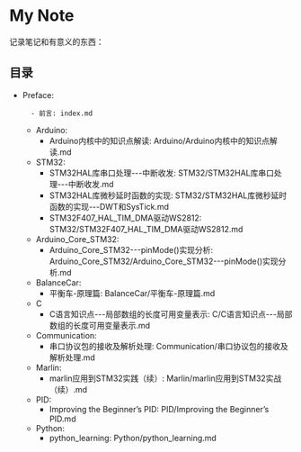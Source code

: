 # My Note

记录笔记和有意义的东西：

## 目录

- Preface: 
    
        - 前言: index.md
    
    - Arduino:
        - Arduino内核中的知识点解读: Arduino/Arduino内核中的知识点解读.md
    - STM32: 
        - STM32HAL库串口处理---中断收发: STM32/STM32HAL库串口处理---中断收发.md
        - STM32HAL库微秒延时函数的实现: STM32/STM32HAL库微秒延时函数的实现---DWT和SysTick.md
        - STM32F407_HAL_TIM_DMA驱动WS2812: STM32/STM32F407_HAL_TIM_DMA驱动WS2812.md
    - Arduino_Core_STM32:
        - Arduino_Core_STM32---pinMode()实现分析: Arduino_Core_STM32/Arduino_Core_STM32---pinMode()实现分析.md
    - BalanceCar:
        - 平衡车-原理篇: BalanceCar/平衡车-原理篇.md
    - C
        - C语言知识点---局部数组的长度可用变量表示: C/C语言知识点---局部数组的长度可用变量表示.md
    - Communication: 
        - 串口协议包的接收及解析处理: Communication/串口协议包的接收及解析处理.md
    - Marlin:
        - marlin应用到STM32实践（续）: Marlin/marlin应用到STM32实战（续）.md
    - PID:
        - Improving the Beginner’s PID: PID/Improving the Beginner’s PID.md
    - Python:
        - python_learning: Python/python_learning.md